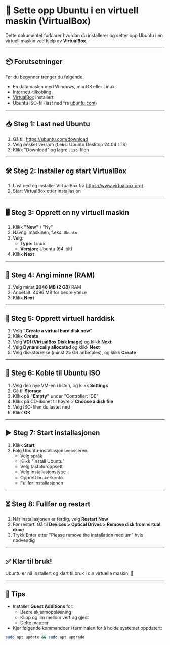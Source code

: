 # 🐧 Sette opp Ubuntu i en virtuell maskin (VirtualBox)

Dette dokumentet forklarer hvordan du installerer og setter opp Ubuntu i en virtuell maskin ved hjelp av **VirtualBox**.

---

## 📦 Forutsetninger

Før du begynner trenger du følgende:

- En datamaskin med Windows, macOS eller Linux
- Internett-tilkobling
- [VirtualBox](https://www.virtualbox.org/) installert
- Ubuntu ISO-fil (last ned fra [ubuntu.com](https://ubuntu.com/download))

---

## 📥 Steg 1: Last ned Ubuntu

1. Gå til: https://ubuntu.com/download
2. Velg ønsket versjon (f.eks. Ubuntu Desktop 24.04 LTS)
3. Klikk "Download" og lagre `.iso`-filen

---

## 🛠️ Steg 2: Installer og start VirtualBox

1. Last ned og installer VirtualBox fra https://www.virtualbox.org/
2. Start VirtualBox etter installasjon

---

## 🖥️ Steg 3: Opprett en ny virtuell maskin

1. Klikk **"New"** / "Ny"
2. Navngi maskinen, f.eks. `Ubuntu`
3. Velg:
   - **Type:** Linux
   - **Versjon:** Ubuntu (64-bit)
4. Klikk **Next**

---

## 💾 Steg 4: Angi minne (RAM)

1. Velg minst **2048 MB (2 GB)** RAM
2. Anbefalt: 4096 MB for bedre ytelse
3. Klikk **Next**

---

## 💽 Steg 5: Opprett virtuell harddisk

1. Velg **"Create a virtual hard disk now"**
2. Klikk **Create**
3. Velg **VDI (VirtualBox Disk Image)** og klikk **Next**
4. Velg **Dynamically allocated** og klikk **Next**
5. Velg diskstørrelse (minst 25 GB anbefales), og klikk **Create**

---

## 🔗 Steg 6: Koble til Ubuntu ISO

1. Velg den nye VM-en i listen, og klikk **Settings**
2. Gå til **Storage**
3. Klikk på **"Empty"** under "Controller: IDE"
4. Klikk på CD-ikonet til høyre > **Choose a disk file**
5. Velg ISO-filen du lastet ned
6. Klikk **OK**

---

## ▶️ Steg 7: Start installasjonen

1. Klikk **Start**
2. Følg Ubuntu-installasjonsveiviseren:
   - Velg språk
   - Klikk "Install Ubuntu"
   - Velg tastaturoppsett
   - Velg installasjonstype
   - Opprett brukerkonto
   - Fullfør installasjonen

---

## ⏳ Steg 8: Fullfør og restart

1. Når installasjonen er ferdig, velg **Restart Now**
2. Før restart: Gå til **Devices > Optical Drives > Remove disk from virtual drive**
3. Trykk Enter etter "Please remove the installation medium" hvis nødvendig

---

## ✅ Klar til bruk!

Ubuntu er nå installert og klart til bruk i din virtuelle maskin! 🎉

---

## 🧠 Tips

- Installer **Guest Additions** for:
  - Bedre skjermoppløsning
  - Klipp og lim mellom vert og gjest
  - Delte mapper
- Kjør følgende kommandoer i terminalen for å holde systemet oppdatert:

```bash
sudo apt update && sudo apt upgrade
